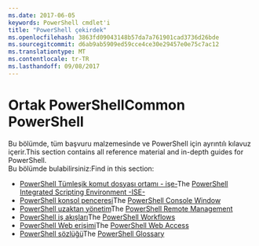 ```yaml
---
ms.date: 2017-06-05
keywords: PowerShell cmdlet'i
title: "PowerShell çekirdek"
ms.openlocfilehash: 3863fd09043148b57da7a761901cad3736d26bde
ms.sourcegitcommit: d6ab9ab5909ed59cce4ce30e29457e0e75c7ac12
ms.translationtype: MT
ms.contentlocale: tr-TR
ms.lasthandoff: 09/08/2017
---
```

# <a name="common-powershell"></a><span data-ttu-id="31954-103">Ortak PowerShell</span><span class="sxs-lookup"><span data-stu-id="31954-103">Common PowerShell</span></span>
<span data-ttu-id="31954-104">Bu bölümde, tüm başvuru malzemesinde ve PowerShell için ayrıntılı kılavuz içerir.</span><span class="sxs-lookup"><span data-stu-id="31954-104">This section contains all reference material and in-depth guides for PowerShell.</span></span>  
<span data-ttu-id="31954-105">Bu bölümde bulabilirsiniz:</span><span class="sxs-lookup"><span data-stu-id="31954-105">Find in this section:</span></span>
- <span data-ttu-id="31954-106">[PowerShell Tümleşik komut dosyası ortamı - işe-](ise-guide.md)</span><span class="sxs-lookup"><span data-stu-id="31954-106">The [PowerShell Integrated Scripting Environment -ISE-](ise-guide.md)</span></span>
- <span data-ttu-id="31954-107">[PowerShell konsol penceresi](console-guide.md)</span><span class="sxs-lookup"><span data-stu-id="31954-107">The [PowerShell Console Window](console-guide.md)</span></span>
- <span data-ttu-id="31954-108">[PowerShell uzaktan yönetim](Running-Remote-Commands.md)</span><span class="sxs-lookup"><span data-stu-id="31954-108">The [PowerShell Remote Management](Running-Remote-Commands.md)</span></span>
- <span data-ttu-id="31954-109">[PowerShell iş akışları](workflows-guide.md)</span><span class="sxs-lookup"><span data-stu-id="31954-109">The [PowerShell Workflows](workflows-guide.md)</span></span>
- <span data-ttu-id="31954-110">[PowerShell Web erişimi](web-access.md)</span><span class="sxs-lookup"><span data-stu-id="31954-110">The [PowerShell Web Access](web-access.md)</span></span>
- <span data-ttu-id="31954-111">[PowerShell sözlüğü](../Windows-PowerShell-Glossary.md)</span><span class="sxs-lookup"><span data-stu-id="31954-111">The [PowerShell Glossary](../Windows-PowerShell-Glossary.md)</span></span>


